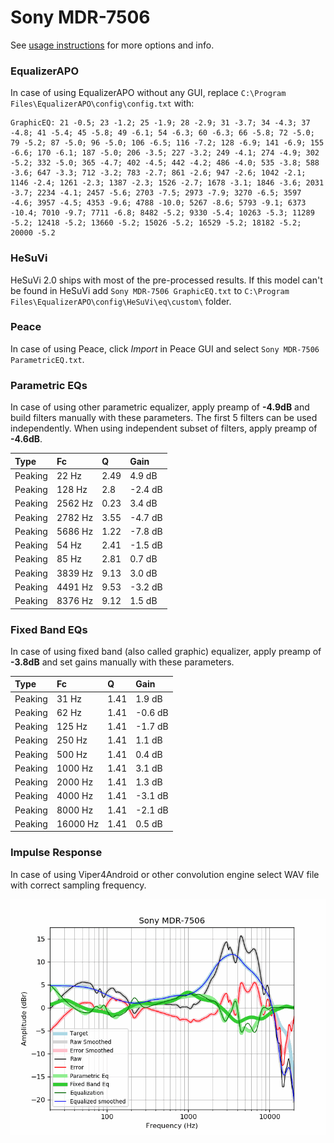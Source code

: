 # Sony MDR-7506
See [usage instructions](https://github.com/jaakkopasanen/AutoEq#usage) for more options and info.

### EqualizerAPO
In case of using EqualizerAPO without any GUI, replace `C:\Program Files\EqualizerAPO\config\config.txt`
with:
```
GraphicEQ: 21 -0.5; 23 -1.2; 25 -1.9; 28 -2.9; 31 -3.7; 34 -4.3; 37 -4.8; 41 -5.4; 45 -5.8; 49 -6.1; 54 -6.3; 60 -6.3; 66 -5.8; 72 -5.0; 79 -5.2; 87 -5.0; 96 -5.0; 106 -6.5; 116 -7.2; 128 -6.9; 141 -6.9; 155 -6.6; 170 -6.1; 187 -5.0; 206 -3.5; 227 -3.2; 249 -4.1; 274 -4.9; 302 -5.2; 332 -5.0; 365 -4.7; 402 -4.5; 442 -4.2; 486 -4.0; 535 -3.8; 588 -3.6; 647 -3.3; 712 -3.2; 783 -2.7; 861 -2.6; 947 -2.6; 1042 -2.1; 1146 -2.4; 1261 -2.3; 1387 -2.3; 1526 -2.7; 1678 -3.1; 1846 -3.6; 2031 -3.7; 2234 -4.1; 2457 -5.6; 2703 -7.5; 2973 -7.9; 3270 -6.5; 3597 -4.6; 3957 -4.5; 4353 -9.6; 4788 -10.0; 5267 -8.6; 5793 -9.1; 6373 -10.4; 7010 -9.7; 7711 -6.8; 8482 -5.2; 9330 -5.4; 10263 -5.3; 11289 -5.2; 12418 -5.2; 13660 -5.2; 15026 -5.2; 16529 -5.2; 18182 -5.2; 20000 -5.2
```

### HeSuVi
HeSuVi 2.0 ships with most of the pre-processed results. If this model can't be found in HeSuVi add
`Sony MDR-7506 GraphicEQ.txt` to `C:\Program Files\EqualizerAPO\config\HeSuVi\eq\custom\` folder.

### Peace
In case of using Peace, click *Import* in Peace GUI and select `Sony MDR-7506 ParametricEQ.txt`.

### Parametric EQs
In case of using other parametric equalizer, apply preamp of **-4.9dB** and build filters manually
with these parameters. The first 5 filters can be used independently.
When using independent subset of filters, apply preamp of **-4.6dB**.

| Type    | Fc      |    Q | Gain    |
|:--------|:--------|:-----|:--------|
| Peaking | 22 Hz   | 2.49 | 4.9 dB  |
| Peaking | 128 Hz  | 2.8  | -2.4 dB |
| Peaking | 2562 Hz | 0.23 | 3.4 dB  |
| Peaking | 2782 Hz | 3.55 | -4.7 dB |
| Peaking | 5686 Hz | 1.22 | -7.8 dB |
| Peaking | 54 Hz   | 2.41 | -1.5 dB |
| Peaking | 85 Hz   | 2.81 | 0.7 dB  |
| Peaking | 3839 Hz | 9.13 | 3.0 dB  |
| Peaking | 4491 Hz | 9.53 | -3.2 dB |
| Peaking | 8376 Hz | 9.12 | 1.5 dB  |

### Fixed Band EQs
In case of using fixed band (also called graphic) equalizer, apply preamp of **-3.8dB** and set
gains manually with these parameters.

| Type    | Fc       |    Q | Gain    |
|:--------|:---------|:-----|:--------|
| Peaking | 31 Hz    | 1.41 | 1.9 dB  |
| Peaking | 62 Hz    | 1.41 | -0.6 dB |
| Peaking | 125 Hz   | 1.41 | -1.7 dB |
| Peaking | 250 Hz   | 1.41 | 1.1 dB  |
| Peaking | 500 Hz   | 1.41 | 0.4 dB  |
| Peaking | 1000 Hz  | 1.41 | 3.1 dB  |
| Peaking | 2000 Hz  | 1.41 | 1.3 dB  |
| Peaking | 4000 Hz  | 1.41 | -3.1 dB |
| Peaking | 8000 Hz  | 1.41 | -2.1 dB |
| Peaking | 16000 Hz | 1.41 | 0.5 dB  |

### Impulse Response
In case of using Viper4Android or other convolution engine select WAV file with correct sampling frequency.

![](https://raw.githubusercontent.com/jaakkopasanen/AutoEq/master/results/oratory1990/harman_over-ear_2018/Sony%20MDR-7506/Sony%20MDR-7506.png)